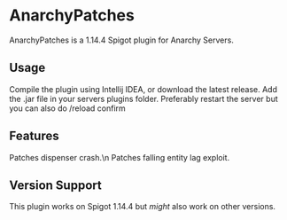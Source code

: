 # AnarchyPatches
AnarchyPatches is a 1.14.4 Spigot plugin for Anarchy Servers.

## Usage
Compile the plugin using Intellij IDEA, or download the latest release.
Add the .jar file in your servers plugins folder.
Preferably restart the server but you can also do  /reload confirm 

## Features
Patches dispenser crash.\n
Patches falling entity lag exploit.

## Version Support
This plugin works on Spigot 1.14.4 but *might* also work on other versions.
